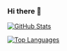### Hi there 👋

[![GitHub Stats](https://github-readme-stats.vercel.app/api?username=Jacksini&count_private=true&show_icons=true&theme=dark&include_all_commits=true&custom_title=GitHub%20Stats)](https://github.com/DarkMatterCore)

[![Top Languages](https://github-readme-stats.vercel.app/api/top-langs/?username=Jacksini&layout=compact&theme=dark)](https://github.com/DarkMatterCore)
